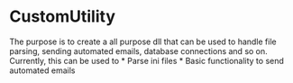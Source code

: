 # CustomUtility
The purpose is to create a all purpose dll that can be used to handle file parsing, sending automated emails, database connections and so on.
Currently, this can be used to 
	* Parse ini files 
	* Basic functionality to send automated emails
